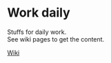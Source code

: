 # Work daily
Stuffs for daily work.   
See wiki pages to get the content.

[Wiki](https://github.com/franciscomoura/work-daily/wiki)
